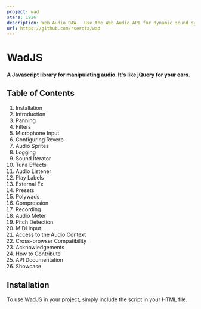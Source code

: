 ```yaml
---
project: wad
stars: 1926
description: Web Audio DAW.  Use the Web Audio API for dynamic sound synthesis.  It's like jQuery for your ears. 
url: https://github.com/rserota/wad
---
```


WadJS
=====

#### A Javascript library for manipulating audio. It's like jQuery for your ears.

Table of Contents
-----------------

1.  Installation
2.  Introduction
3.  Panning
4.  Filters
5.  Microphone Input
6.  Configuring Reverb
7.  Audio Sprites
8.  Logging
9.  Sound Iterator
10.  Tuna Effects
11.  Audio Listener
12.  Play Labels
13.  External Fx
14.  Presets
15.  Polywads
16.  Compression
17.  Recording
18.  Audio Meter
19.  Pitch Detection
20.  MIDI Input
21.  Access to the Audio Context
22.  Cross-browser Compatibility
23.  Acknowledgements
24.  How to Contribute
25.  API Documentation
26.  Showcase

Installation
------------

To use WadJS in your project, simply include the script in your HTML file.

<script src\="https://unpkg.com/web-audio-daw"\></script\>

WadJS is also available as an npm module.

npm install web-audio-daw

import Wad from 'web-audio-daw';

Introduction
------------

To do anything with WadJS, you'll first need to create a wad, which can represent anything that makes sound, such as an mp3 file, an oscillator, or even live microphone input. The simplest use case is loading and playing a single audio file.

const bell \= new Wad({source : 'https://www.myserver.com/audio/bell.mp3'});
bell.play();
bell.stop();

You can also create oscillators using the same syntax, by specifying 'sine', 'square', 'sawtooth', 'triangle', or 'noise' as the source.

const saw \= new Wad({source : 'sawtooth'});
saw.play();

The `Wad` constructor and the `play()` method both accept many optional arguments. Skim through the API documentation to learn more.

Panning
-------

WadJS supports two types of panning: stereo-panning, and 3d-panning. Stereo-panning works the same way panning works in most audio software. With stereo panning, you can specify the left/right balance of the sound using a number between 1 and -1. A value of 1 means the sound is panned hard-right, and a value of -1 means the sound is panned hard-left.

With 3d-panning, you don't directly set the left/right stereo balance. Rather, the panning setting describes the distance of the sound source from the audio listener. Any time you would pass in a panning parameter (either to the constructor, the `play()` method, or the `setPanning()` method), you can pass it in as a three element array to specify the X, Y, and Z location of the sound. You can set the panning to arbitrarily high or low values, but it will make the sound very quiet, since it's very far away. When using 3d-panning, there are two different panning models that can be used. The HRTF panning model is higher quality, but the equalpower panning model is more performant. If not specified, the equalpower panning model is used.

const saw \= new Wad({
    source        : 'sawtooth',
    panning       : \[0, 1, 10\],
    panningModel  : 'HRTF',
    rolloffFactor : 1 // other properties of the panner node can be specified in the constructor, or on play()
})

Filters
-------

The filter constructor argument can be passed an object or an array of objects. If an array is passed, the filters are applied in that order. Whichever form is passed to the constructor should also be passed to the play argument.

const saw \= new Wad({
    source: 'sawtooth',
    filter: \[
        {type : 'lowpass', frequency : 600, q : 1, env : {frequency : 800, attack : 0.5}},
        {type : 'highpass', frequency : 1000, q : 5}
    \]
})

Microphone Input
----------------

You can also use microphone input as the source for a Wad. You can apply reverb or filters to the microphone input, but you cannot apply an envelope or filter envelope. If a Wad uses the microphone as the source, it will constantly stream the mic input through all applied effects (filters, reverb, etc) and out through your speakers or headphones as soon as you call the `play()` method on that Wad. Call the `stop()` method on a microphone Wad to disconnect your microphone from that Wad. You may experience problems with microphone feedback if you aren't using headphones.

const voice \= new Wad({
    source  : 'mic',
    reverb  : {
        wet : .4
    },
    filter  : {
        type      : 'highpass',
        frequency : 500
    },
    panning : \-.2
})

// You must give your browser permission to use your microphone before calling play().
voice.play()

If `voice.play()` is called with no arguments, it uses the arguments from the constructor. However, if it is called with any arguments, all arguments from the constructor are discarded (except for source), and the arguments passed to `voice.play()` are used instead.

Configuring Reverb
------------------

In order to use reverb, you will need a server to send an impulse response. An impulse response is a small audio file, like a wav or mp3, that describes the acoustic characteristics of a physical space. You can make your own impulse response, but it might be easier to just find one online. There's also an impulse response included in the test folder that you can use.

Audio Sprites
-------------

If your project contains many short audio clips, you may be able to achieve better performance by loading them as a single, longer audio clip, and play sections from that longer clip as needed.

const helloWorld \= new Wad({
    source: 'https://www.myserver.com/audio/hello-world.wav',

    // add a key for each sprite 
    sprite: {
        hello : \[0, .4\], // the start and end time, in seconds
        world : \[.4,1\]
    }
});

// for each key on the sprite object in the constructor above, the wad that is created will have a key of the same name, with a play() method. 
helloWorld.hello.play();
helloWorld.world.play();

// you can still play the entire clip normally, if you want. 
helloWorld.play(); 

// if you hear clicks or pops from starting and stopping playback in the middle of the clip, you can try adding some attack and release to the envelope. 
helloWorld.hello.play({env:{attack: .1, release:.02}})

Logging
-------

WadJS can log various warnings and notices to the console, but these are disabled by default. To view these messages in the console, you can increase Wad's verbosity.

Wad.logs.verbosity \= 0 // WadJS will print nothing to your console. This is the default setting. 
Wad.logs.verbosity \= 1 // View some notices and warnings, e.g. audio context started, midi devices connected, etc. These logs should not print more than once.
Wad.logs.verbosity \= 2 // View all notices and warnings, including those from play() and stop(). These logs might print many times. 

Sound Iterator
--------------

The `SoundIterator` object is used for playing sounds in a random order or repeatedly through a loop. It is good for footstep sounds, for example.

const iterator \= new Wad.SoundIterator({
    files: \[new Wad({source:'square'}), new Wad({source:'triangle'})\], // Takes Wad objects, or files that would be passed to source. If it is passed a file that is not a Wad object, then it will create a generic Wad object with the passed file as the source.
    random: false, // either play a random order (true), or play in the order of the list (false)
    randomPlaysBeforeRepeat: 0, // This value says the amount of plays that need to happen before a sound can be repeated. This only works if the length of the iterator is 3 or more, and this value is max 1 less than the length of the sound list.
})

The methods are:

iterator.play(args) // Plays the next sound in the list, or next random sound following the random rules. The passed args are the normal args that can be passed to Wad.play(). The function returns a Promise.
iterator.add(sound) // Pass in either a Wad object or an object that would be passed as a source in a new Wad. It returns the SoundIterator object to be chained.
iterator.remove(sound) // pass in the Wad instance you want to have removed from the iterator. Only Wad objects that were added as Wad objects can be removed.

Tuna Effects
------------

Tuna, everyone's favorite Web Audio effects library, is included in WadJS. This makes it super easy to add effects from Tuna to any Wad or PolyWad.

let itBeTuna \= new Wad({
    source : 'sine',
    tuna   : {
        Overdrive : {
            outputGain: 0.5,         //0 to 1+
            drive: 0.7,              //0 to 1
            curveAmount: 1,          //0 to 1
            algorithmIndex: 0,       //0 to 5, selects one of our drive algorithms
            bypass: 0
        },
        Chorus : {
            intensity: 0.3,  //0 to 1
            rate: 4,         //0.001 to 8
            stereoPhase: 0,  //0 to 180
            bypass: 0
        }
    }
})

For more information about the various Tuna effects and the arguments they take, check out the Tuna wiki.

Audio Listener
--------------

WadJS wraps the AudioListener to provide uniformity across browsers. The AudioListener is only useful when using 3D panning. You can use both the standard listener.positionX.value or the setPosition function to move the listener. The default position and orientation is: positionX=0, positionY=0, positionZ=0, forwardX=0, forwardY=0, forwardZ=-1, upX=0, upY=1, upZ=0.

-   Wad.listener.setPosition(x,y,z) -> setPosition moves the listener to the specified coordinates. Take note that the web audio API has X move left and right, y move up and down, and z move forward and back. So if one is moving around a flat environment, then x and z will want to be used, and not X and Y.
-   Wad.listener. setOrientation(forwardX, forwardY, forwardZ, upX, upY, upZ) -> This takes two direction vectors. Neither vector's coordinates have units. The first vector is the direction the user's nose is facing. The second vector is the direction of the top of the listener's head.
-   Wad.listener.getPosition() -> returns a 3 element list of the user's positionX.value, positionY.value, and positionZ.value.
-   Wad.listener.getOrientation() -> returns a six element array of: forwardX.value, forwardY.value, forwardZ.value, upX.value, upY.value, and upZ.value.
-   To set or get a value directly, do: `listener.positionX.value`.

Wad.listener.setPosition(1,0,0)
console.log(Wad.listener.positionX.value)
Wad.listener.forwardZ.value += 1
console.log(Wad.listener.getPosition()\[0\])

Play Labels
-----------

When you call `stop()` on a Wad, it will only stop the most recently triggered note. If you want to retain control over multiple notes that played from the same Wad, you can label those notes when `play()` is called. When `stop()` is called, you can pass in a label argument to stop all currently sustained notes with that label.

saw.play({pitch : 'A4', label : 'A4'}) // The label can be any string, but using the same name as the note is often sensible.
saw.play({pitch : 'G4', label : 'G4'})
saw.stop('A4') // The first note will stop, but the second note will continue playing.

External FX
-----------

Sometimes you might want to incorporate external libraries into Wad, for example FX or visualizers. You can override the constructExternalFx and setUpExternalFxOnPlay methods to add those nodes to the wad chain. In the following example the values are hardcoded, but they could easily have been passed as arguments to play.

//For example to add a Tuna chorus you would put this somewhere in your own code, and also include the Tuna library:

Wad.prototype.constructExternalFx \= function(arg, context){
    this.tuna   \= new Tuna(context);
    this.chorus \= arg.chorus;
};

Wad.prototype.setUpExternalFxOnPlay \= function(arg, context){
    const chorus \= new tuna.Chorus({
        rate     : arg.chorus.rate     || this.chorus.rate,
        feedback : arg.chorus.feedback || this.chorus.feedback,
        delay    : arg.chorus.delay    || this.chorus.delay,
        bypass   : arg.chorus.bypass   || this.chorus.bypass
    });
    chorus.input.connect \= chorus.connect.bind(chorus) // we do this dance because tuna exposes its input differently.
    this.nodes.push(chorus.input) // you would generally want to do this at the end unless you are working with something that does not modulate the sound (i.e, a visualizer)
};

Presets
-------

If you'd like to use a pre-configured Wad, check out the presets. They should give you a better idea of the sorts of sounds that you can create with WadJS. For example, you can create a Wad using the preset 'hiHatClosed' like this:

const hat \= new Wad(Wad.presets.hiHatClosed);

PolyWads
--------

In many cases, it is useful to group multiple Wads together. This can be accomplished with a PolyWad, a multi-purpose object that can store other Wads and PolyWads. There are two main cases where you might want to group several Wads together. One case is when you want to make a complex instrument that uses multiple oscillators. Other audio synthesis programs often have instruments that combine multiple oscillators, with names like 'TripleOscillator' or '3xOSC'.

const sine     \= new Wad({ source : 'sine' })
const square   \= new Wad({ source : 'square' })
const triangle \= new Wad({ source : 'triangle' })

const tripleOscillator \= new Wad.Poly()

tripleOscillator.add(sine).add(square).add(triangle) // Many methods are chainable for convenience.

tripleOscillator.play({ pitch : 'G#2'})
tripleOscillator.setVolume(.5)
tripleOscillator.stop() // play(), stop(), and various setter methods can be called on a PolyWad just as they would be called on a regular Wad.

tripleOscillator.remove(triangle) // It's really just a double-oscillator at this point.

The second main case in which you would want to group several Wads together is to make a mixer track, where several Wads share a set of effects and filters.

const mixerTrack \= new Wad.Poly({
    filter  : {
        type      : 'lowpass',
        frequency : 700,
        q         : 3
    },
    panning : 1
})

mixerTrack.add(tripleOscillator).add(triangle)
tripleOscillator.play({ pitch : 'Eb3'}) // This note is filtered and panned.

Compression
-----------

If you want to make a song that sounds rich and modern, it often helps to compress the dynamic range of the song. A compressor will make the loudest parts of your song quieter, and the quietest parts louder.

const compressor \= new Wad.Poly({
    compressor : {
        attack    : .003 // The amount of time, in seconds, to reduce the gain by 10dB. This parameter ranges from 0 to 1.
        knee      : 30   // A decibel value representing the range above the threshold where the curve smoothly transitions to the "ratio" portion. This parameter ranges from 0 to 40.
        ratio     : 12   // The amount of dB change in input for a 1 dB change in output. This parameter ranges from 1 to 20.
        release   : .25  // The amount of time (in seconds) to increase the gain by 10dB. This parameter ranges from 0 to 1.
        threshold : \-24  // The decibel value above which the compression will start taking effect. This parameter ranges from -100 to 0.
    }
})

Recording
---------

PolyWads can be created with a recorder, which can save the output of the PolyWad to an audio file.

    const voice \= new Wad({source: 'mic'})
    const polywad \= new Wad.Poly({
        recorder: {
            options: { mimeType : 'audio/webm' },
            onstop: function(event) {
                let blob \= new Blob(this.recorder.chunks, { 'type' : 'audio/webm;codecs=opus' });
                window.open(URL.createObjectURL(blob));
            }
        }
    })
    polywad.add(voice)
    voice.play()
    polywad.recorder.start()
    // make some noise
    polywad.recorder.stop() // a new window should open, where you can download the file you just created

The `options` that are specified above get passed directly into the `MediaRecorder` constructor. The `onstop` method that is specified above is used to handle the `onstop` event of the `MediaRecorder`. Methods from the MediaRecorder (`start`, `stop`, `pause`, `resume`, `requestData`) have been aliased to `polywad.recorder` for convenience. The MediaRecorder itself can be accessed at `polywad.recorder.mediaRecorder`. Read more about these here. The snippet above shows the default values for `options` and `onstop`, so that polywad could have been created simply like this:

    const polywad \= new Wad.Poly({ recorder: {} })

Alternatively, you can use the recorded audio as the source for a new Wad.

    const recordings \= \[\];
    const voice \= new Wad({source: 'mic'});
    const polywad \= new Wad.Poly({
        recorder: {
            options: { mimeType : 'audio/webm' },
            onstop: function(event) {
                let blob \= new Blob(this.recorder.chunks, { 'type' : 'audio/webm;codecs=opus' });
                recordings.push(new Wad({source:URL.createObjectURL(blob)}))
            }
        }
    });
    polywad.add(voice);
    voice.play();
    polywad.recorder.start(); // make some noise
    polywad.recorder.stop(); 
    recordings\[0\] && recordings\[0\].play()

Audio Meter
-----------

PolyWads can be created with an audio meter, which reports the volume level of the PolyWad's output, and can tell you if it's clipping.

    const sawtooth \= new Wad({source:'sawtooth', env:{hold:1, release:.2}})
    const triangle \= new Wad({source:'triangle', env:{hold:1, release:.2}})
    const polywad \= new Wad.Poly({
        audioMeter: {
            clipLevel: .98, // the level (0 to 1) that you would consider "clipping".
            averaging: .95, // how "smoothed" you would like the meter to be over time. Should be between 0 and less than 1.
            clipLag: 750, // how long you would like the "clipping" indicator to show after clipping has occured, in milliseconds.
        },
    })
    polywad.add(sawtooth).add(triangle)

    setInterval(function(){
        console.log("Volume: ", Math.round(polywad.audioMeter.volume \* 1000))
        console.log("Clipping: ", polywad.audioMeter.checkClipping())
    }, 50)
    polywad.play()

Pitch Detection
---------------

PolyWads can detect the frequency of their input.

const voice \= new Wad({source : 'mic' }); // At this point, your browser will ask for permission to access your microphone.
const tuner \= new Wad.Poly();
tuner.setVolume(0); // If you're not using headphones, you can eliminate microphone feedback by muting the output from the tuner.
tuner.add(voice);

voice.play(); // You must give your browser permission to access your microphone before calling play().

tuner.updatePitch() // The tuner is now calculating the pitch and note name of its input 60 times per second. These values are stored in <code>tuner.pitch</code> and <code>tuner.noteName</code>.

const logPitch \= function(){
    console.log(tuner.pitch, tuner.noteName)
    requestAnimationFrame(logPitch)
};
logPitch();
// If you sing into your microphone, your pitch will be logged to the console in real time.

tuner.stopUpdatingPitch(); // Stop calculating the pitch if you don't need to know it anymore.

MIDI Input
----------

WadJS can read MIDI data from MIDI instruments and controllers, and you can set handlers to respond to that data. When WadJS initializes, it tries to automatically detect any connected MIDI devices, and creates a reference to it in the array `Wad.midiInputs`. To handle MIDI data, assign a MIDI handler function to a MIDI device's `onmidimessage` property. By default, Wad is configured to log MIDI messages to the console, which should be sufficient if you are quickly testing your devices. If you want to quickly set up a MIDI keyboard to play a Wad, assign a Wad of your choice (or any object with `play()` and `stop()` methods) to `Wad.midiInstrument`.

Wad.midiInstrument \= new Wad({source : 'sine'});

If you want to get creative with how WadJS handles MIDI data, I strongly encourage you to write your own MIDI handler functions. For example, note-on velocity (how hard you press a key when playing a note) usually modulates the volume of a note, but it might sound interesting if you configure note-on velocity to modulate the attack or filter frequency instead.

const midiMap \= function(event){
    console.log(event.receivedTime, event.data);
}

Wad.assignMidiMap(midiMap)

If you have multiple MIDI devices that you would like to use simultaneously, you will need multiple MIDI handler functions. The second argument to `Wad.assignMidiMap` is used to specify the index of the MIDI device you would like to assign to.

    Wad.assignMidiMap(anotherMidiHandlerFunction, 1)  
    Wad.midiInputs\[1\].onmidimessage \= anotherMidiHandlerFunction 

`Wad.assignMidiMap` can also accept success and failure callbacks as its third and fourth arguments, to handle cases where the MIDI device you are trying to assign to cannot be found.

Access to the Audio Context
---------------------------

When WadJS loads initially, it automatically creates an Audio Context. It shouldn't be necessary to access the Audio Context directly, but if you need it for some reason, it is exposed at `Wad.audioContext`. If you are using A-Frame in your application and WadJS detects an `<a-scene>` element on the page, WadJS will use A-Frame's Audio Context and Audio Listener, instead of creating its own.

Cross-Browser Compatibility
---------------------------

WadJS works best in Chrome, decently in Safari for iOS, and it works poorly in Firefox. I have not tested it in any other browsers. I would greatly appreciate contributions to help WadJS run optimally in any browser that supports Web Audio, especially mobile browsers.

Acknowledgements
----------------

The synthesizer icon at the top of this readme was created by Anatolii Badii from Noun Project.

How to Contribute
-----------------

There are many ways that you can help make WadJS better, including testing it in different environments and raising issues. However, if you'd like to contribute code to WadJS, here are some tips and guidelines:

1.  Fork the repo.
2.  Add/edit source files in /src.
3.  Build the project with `npm run build`, or build automatically after changes with `npm run watch`.
4.  Webpack output is written to /build.
5.  Follow the style rules in `.eslintrc` (use tabs and semicolons). You can check/fix your style with `npm run lint`.
6.  WadJS does not have automated tests, but there is a manual testing page in `/test`. If you add or modify a feature in WadJS, please change the test page so that I can easily hear what you did. The test code is also built when your run `npm run build`.
7.  Submit a pull request.

API Documentation
-----------------

### new Wad(args)

Property

Type

Default

Description

args

object

none (required)

One big object with all of the arguments for creating this wad.

args.source

string

none (required)

To make a wad that plays an audio clip, set this to the url for the audio file. To make a wad that plays an oscillator, set this to 'sine', 'square', 'sawtooth', 'triangle', or 'noise'. To create a wad that processes your microphone input, set this to 'mic'.

args.volume

number

1

Peak volume can range from 0 to an arbitrarily large number, but you probably shouldn't set it higher than 1.

args.loop

boolean

false

If true, the audio will loop. This parameter only works for audio clips, and does nothing for oscillators.

args.useCache

boolean

true

If false, the audio will be requested from the source URL without checking the audio cache.

args.rate

number

1

How fast the audio clip plays, relative to its normal speed.

args.offset

number

0

Where in the audio clip playback begins, measured in seconds from the start of the audio clip.

args.pitch

string or number

'A4'

Set a default pitch on the constructor if you don't want to set the pitch on `play()`. Pass in a string to play a specific pitch (12-TET, A440), or pass in a number to play that frequency, in hertz.

args.detune

number

0

Set a default detune on the constructor if you don't want to set detune on `play()`. Detune is measured in cents. 100 cents is equal to 1 semitone.

args.panning

number or array

0

Placement of the sound source. Pass in a number to use stereo panning, or pass in a 3-element array to use 3D panning. Note that some browsers do not support stereo panning.

args.panningModel

string

'equalpower'

See panning section.

args.rolloffFactor

number

1

args.env

object

see below

This is the ADSR envelope - attack, decay, (hold), sustain, release.

args.env.attack

number

0

Time in seconds from onset to peak volume. Common values for oscillators may range from 0.05 to 0.3.

args.env.decay

number

0

Time in seconds from peak volume to sustain volume.

args.env.sustain

number

1

Sustain volume level. This is a percent of the peak volume, so sensible values are between 0 and 1.

args.env.hold

number

3.14

Time in seconds to maintain the sustain volume level. If set to -1, the sound will be sustained indefinitely until you manually call stop().

args.env.release

number

0

Time in seconds from the end of the hold period to zero volume, or from calling stop() to zero volume.

args.filter

object or array

none

Pass an object to add a filter to this wad, or pass an array of objects to add multiple filters to this wad.

args.filter.type

string

'lowpass'

What type of filter is applied. Choose one of 'lowpass', 'highpass', 'bandpass', 'lowshelf', 'highshelf', 'peaking', 'notch', or 'allpass'.

args.filter.frequency

number

600

The frequency, in hertz, to which the filter is applied.

args.filter.q

number

1

Q-factor. No one knows what this does. The default value is 1. Sensible values are from 0 to 10.

args.filter.env

object

none

The filter envelope.

args.filter.env.frequency

number

800

If this is set, filter frequency will slide from filter.frequency to filter.env.frequency when a note is triggered.

args.filter.env.attack

number

0.5

Time in seconds for the filter frequency to slide from filter.frequency to filter.env.frequency.

args.reverb

object

none

Add reverb to this wad.

args.reverb.wet

number

1

The volume of the reverberations.

args.reverb.impulse

string

none

A URL for an impulse response file.

args.delay

object

none

Add delay to this wad.

args.delay.delayTime

number

0.5

Time in seconds between each delayed playback.

args.delay.wet

number

0.25

Relative volume change between the original sound and the first delayed playback.

args.delay.feedback

number

0.25

Relative volume change between each delayed playback and the next.

args.vibrato

object

none

A vibrating pitch effect. Only works for oscillators.

args.vibrato.shape

string

'sine'

Shape of the lfo waveform. Possible values are 'sine', 'sawtooth', 'square', and 'triangle'.

args.vibrato.magnitude

number

3

How much the pitch changes. Sensible values are from 1 to 10.

args.vibrato.speed

number

4

How quickly the pitch changes, in cycles per second. Sensible values are from 0.1 to 10.

args.vibrato.attack

number

0

Time in seconds for the vibrato effect to reach peak magnitude.

args.tremolo

object

none

A vibrating volume effect.

args.tremolo.shape

string

'sine'

Shape of the lfo waveform. Possible values are 'sine', 'sawtooth', 'square', and 'triangle'.

args.tremolo.magnitude

number

3

How much the volume changes. Sensible values are from 1 to 10.

args.tremolo.speed

number

4

How quickly the volume changes, in cycles per second. Sensible values are from 0.1 to 10.

args.tremolo.attack

number

0

Time in seconds for the tremolo effect to reach peak magnitude.

args.tuna

object

none

Add effects from Tuna.js to this wad. Check out the Tuna.js documentation for more information.

### Wad.prototype.play(args)

Property

Type

Default

Description

args

object

none

One big object with all of the arguments for playing this wad.

args.volume

number

1

This overrides the value for volume passed to the constructor, if it was set.

args.wait

number

0

Time in seconds between calling `play()` and actually triggering the note.

args.loop

boolean

false

This overrides the value for loop passed to the constructor, if it was set.

args.offset

number

0

This overrides the value for offset passed to the constructor, if it was set.

args.rate

number

1

This overrides the value for rate passed to the constructor, if it was set.

args.pitch

string

'A4'

This overrides the value for pitch passed to the constructor, if it was set.

args.label

string

none

A label that identifies this note. See 'play labels' for more information.

args.env

object

See above

This overrides the value for env passed to the constructor, if it was set.

args.panning

number or array

0

This overrides the value for panning passed to the constructor, if it was set.

args.filter

object or array

none

This overrides the value for filter passed to the constructor, if it was set.

args.delay

object

none

This overrides the value for delay passed to the constructor, if it was set.

If you intend to include a filter envelope or panning as an argument on `play()`, you should have set a filter envelope or panning when the wad was first instantiated. Pitches can be named by the note name, followed by the octave number. Possible values are from A0 to C8. Sharp and flat notes can be named enharmonically as either sharps or flats (G#2/Ab2). Check the Wad.pitches attribute for a complete mapping of note-names to frequencies.

The `play()` method returns a promise which resolves the wad itself, once the wad has finished playing. This makes it easy to play sounds sequentially in an async function.

const tick \= new Wad({source : 'https://www.myserver.com/audio/clockTick.wav'})
const tock \= new Wad({source : 'https://www.myserver.com/audio/clockTock.wav'})

const tickTock \= async function(){
    await tick.play()
    await tock.play()
    await tick.play()
    await tock.play()
}
tickTock();

The time it takes for the promise to resolve, in milliseconds, can be read on the wad at `tick.duration`. The `duration` property is calculated based on the wad's volume envelope (`env`), the duration of the audio file, and the `rate` parameter. Note that there are other ways to manipulate the duration of the sound (for example, `offset`) that can cause the `duration` parameter to be misleading.

### Wad.prototype.stop(label)

Property

Type

Default

Description

label

string

none

If you want to stop a note playing from this wad that is not the most recently triggered note, you can pass in the label of the notes you want to stop.

### Wad.prototype.pause(label), Wad.prototype.unpause(args)

Audio clips (not oscillators) can be paused and unpaused during playback.

fullSong.play()
fullSong.pause()
// wait...
fullSong.unpause()

The `pause` method accepts the same arguments as `stop`. The `unpause` method accepts the same arguments as `play`.

### Wad.prototype.setVolume(volume, timeConstant, label)

Property

Type

Default

Description

volume

number

none (required)

New volume setting.

timeConstant

string

none

Time in seconds for 63% of the transition to complete.

label

string

none

If you want to apply this change to a note playing from this wad that is not the most recently triggered note, you can pass in the label of the notes you want to stop.

Change the volume of a wad at any time, even during playback.

### Wad.prototype.setPitch(pitch, timeConstant, label)

Property

Type

Default

Description

pitch

string

none (required)

New pitch setting.

timeConstant

string

none

Time in seconds for 63% of the transition to complete.

label

string

none

If you want to apply this change to a note playing from this wad that is not the most recently triggered note, you can pass in the label of the notes you want to stop.

Change the pitch of a wad that uses an oscillator as its source at any time, even during playback.

### Wad.prototype.setDetune(detune, timeConstant, label)

Property

Type

Default

Description

detune

number

none (required)

New detune setting.

timeConstant

string

none

Time in seconds for 63% of the transition to complete.

label

string

none

If you want to apply this change to a note playing from this wad that is not the most recently triggered note, you can pass in the label of the notes you want to stop.

Change the detune of a wad that uses an oscillator as its source at any time, even during playback.

### Wad.prototype.setPanning(panning, timeConstant)

Property

Type

Default

Description

panning

object or array

none (required)

New detune setting.

timeConstant

string

none

Time in seconds for 63% of the transition to complete.

Change the panning of a wad at any time, even during playback.

### Wad.prototype.setRate(rate)

Property

Type

Default

Description

rate

number

none (required)

New rate setting.

Change the rate of a wad that uses an audio clip as its source.

### Wad.prototype.setReverb(wet)

Property

Type

Default

Description

wet

number

none (required)

New reverb.wet setting.

Change the volume of the reverb of a wad.

### Wad.prototype.setDelay(delayTime, wet, feedback)

Property

Type

Default

Description

delayTime

number

0

New delay.delayTime setting.

wet

number

0

New delay.wet setting.

feedback

number

0

New delay.feedback setting.

Change the delay settings of a wad.

### Wad.prototype.reverse()

Reverses a wad that uses an audio clip as its source.

### Wad.setVolume(volume)

Property

Type

Default

Description

volume

number

none (required)

New volume setting for all wads.

### Wad.stopAll(label)

Property

Type

Default

Description

label

string

none

Stop all currently playing, or all currently playing wads with a given label.

### new Wad.Poly(args)

Property

Type

Default

Description

args

object

none

One big object with all the arguments for creating this polywad.

args.volume

number

1

The default volume for this polywad.

args.panning

number or array

0

The default panning for this polywad. See above.

args.filter

object

none

Filter(s) applied to this polywad. See above.

args.delay

object

none

Delay applied to this polywad. See above.

args.reverb

object

none

Reverb applied to this polywad. See above.

args.tuna

object

none

Tuna effects applied to this polywad. See above, and/or read the Tuna docs.

args.audioMeter

object

none

Add a volume meter to this polywad that tells you if it's clipping.

args.audioMeter.clipLevel

number

0.98

the level (0 to 1) that you would consider "clipping".

args.audioMeter.averaging

number

0.95

how "smoothed" you would like the meter to be over time. Should be between 0 and less than 1.

args.audioMeter.clipLag

number

750

how long you would like the "clipping" indicator to show after clipping has occured, in milliseconds.

args.compressor

object

none

Add a compressor to this polywad.

args.compressor.attack

number

.003

The amount of time, in seconds, to reduce the gain by 10dB. This parameter ranges from 0 to 1.

args.compressor.knee

number

30

A decibel value representing the range above the threshold where the curve smoothly transitions to the "ratio" portion. This parameter ranges from 0 to 40.

args.compressor.ratio

number

12

The amount of dB change in input for a 1 dB change in output. This parameter ranges from 1 to 20.

args.compressor.release

number

0.25

The amount of time (in seconds) to increase the gain by 10dB. This parameter ranges from 0 to 1.

args.compressor.threshold

number

\-24

The decibel value above which the compression will start taking effect. This parameter ranges from -100 to 0.

args.recorder.options

object

...

The options passed to the MediaRecorder constructor.

args.recorder.onstop

function

...

The callback used to handle the onstop event from the MediaRecorder.

### Wad.Poly.prototype.add(wad)

Property

Type

Default

Description

wad

object (wad or polywad)

none

The wad you want to add to this polywad.

### Wad.Poly.prototype.remove(wad)

Property

Type

Default

Description

wad

object (wad or polywad)

none

The wad you want to remove from this polywad.

### Wad.Poly.prototype.play(args)

This method calls `play()` on all the wads inside this polywad. It accepts the same arguments as `Wad.prototype.play()`.

### Wad.Poly.prototype.stop(label)

This method calls `stop()` on all the wads inside this polywad. It accepts the same arguments as `Wad.prototype.stop()`.

### Wad.Poly.prototype.setVolume(volume)

Change the volume for this polywad (separate from the volume from of the individual wads it contains).

Property

Type

Default

Description

volume

number

none

The new volume setting for this polywad.

### Wad.Poly.prototype.setPitch(pitch)

This method sets the default pitch for each wad inside this polywad.

Property

Type

Default

Description

volume

number

none

The new volume setting for this polywad.

### Wad.Poly.prototype.setPanning(panning, timeConstant)

Property

Type

Default

Description

panning

number or array

none (required)

New panning setting.

timeConstant

string

none

Time in seconds for 63% of the transition to complete.

Change the panning of this polywad at any time, even during playback.

### Wad.Poly.prototype.updatePitch()

This method is used for pitch detection. After calling it, the polywad will calculate the frequency of its output, and write that information to `this.pitch` and `this.noteName`.

### Wad.Poly.prototype.stopUpdatingPitch()

This method stops the polywad from continuing to detect the pitch in real time.

### Wad.assignMidiMap(midiMap, deviceIndex, success, failure)

This method is used to set up a MIDI event handler.

Property

Type

Default

Description

midiMap

function

none (required)

An event handler that describes what happens when your browser receives MIDI data.

deviceIndex

number

0

If you have more than one connected MIDI device, this argument lets you specify which one you want to handle events for.

success

function

none

A callback function that runs after successfully setting up the MIDI map.

failure

function

none

A callback function that runs after failing to set up the MIDI map.

Showcase
--------

Here are some examples of music, games, and other projects that people have built with WadJS. If you'd like your work to be featured here, feel free to send me a link, or just create a pull request.

Music by @Linsheng - https://lenshang.github.io/trigon.js/index.htm

Trombone.js by @bignimbus - https://github.com/bignimbus/trombone.js
